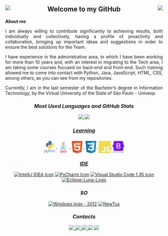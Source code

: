 <section align="center">
  <h1 align="center">
    <img align="left" src="https://visitor-badge.laobi.icu/badge?page_id=rafael-gsousa" />
    <img align="right" src="https://img.shields.io/github/followers/rafael-gsousa?label=Follow&style=social" />
  </h1>
</section>

<section align="center">
  <h1> Welcome to my GitHub </h1>
  <p align="left"><b> About me </b></p>
<p align="justify"> I am always willing to contribute significantly to achieving results, both individually and collectively, having a profile of proactivity and collaboration, bringing up important ideas and suggestions in order to ensure the best solutions for the Team. </p>
  <p align="justify"> I have experience in the administrative area, in which I have been working for more than 10 years and, with an interest in migrating to the Tech area, I am taking some courses focused on back-end and front-end. Such training allowed me to come into contact with Python, Java, JavaScript, HTML, CSS, among others, as you can see from my repositories. </p>
<p align="justify"> Currently, I am in the last semester of the Bachelor’s degree in Information Technology, by the Virtual University of the State of São Paulo - Univesp. </p>
</section>

<section align="center">
<h3><i> Most Used Languages and GitHub Stats </i></h3> 
<a href="https://github.com/rafael-gsousa">
<img height="180em" src="https://github-readme-stats.vercel.app/api/top-langs/?username=rafael-gsousa&layout=compact&langs_count=7&theme=dracula"/>
<img height="180em" src="https://github-readme-stats.vercel.app/api?username=rafael-gsousa&show_icons=true&theme=dracula&include_all_commits=true&count_private=true"/>
</section>


<section align="center">

  <h3><i> Learning </i><h3>

<img align="center" alt="Python3" width="40" src="https://raw.githubusercontent.com/devicons/devicon/master/icons/python/python-original-wordmark.svg">
<img align="center" alt="Java" width="40" src="https://raw.githubusercontent.com/devicons/devicon/master/icons/java/java-original-wordmark.svg">
<img align="center" alt="HTML5" width="40" src="https://raw.githubusercontent.com/devicons/devicon/master/icons/html5/html5-original.svg">
<img align="center" alt="CSS3" width="40" src="https://raw.githubusercontent.com/devicons/devicon/master/icons/css3/css3-original.svg">
<img align="center" alt="JavaScript" width="40" src="https://raw.githubusercontent.com/devicons/devicon/master/icons/javascript/javascript-plain.svg">
<img align="center" alt="JavaScript" width="40" src="https://raw.githubusercontent.com/devicons/devicon/master/icons/bootstrap/bootstrap-original-wordmark.svg">
</section>
<section align="center">
  <h3><i> IDE </i></h3>
  
<a title="JetBrains, Public domain, via Wikimedia Commons" href="https://commons.wikimedia.org/wiki/File:IntelliJ_IDEA_Icon.svg"><img width="40" alt="IntelliJ IDEA Icon" src="https://upload.wikimedia.org/wikipedia/commons/thumb/9/9c/IntelliJ_IDEA_Icon.svg/512px-IntelliJ_IDEA_Icon.svg.png"></a>
<a title="JetBrains, Public domain, via Wikimedia Commons" href="https://commons.wikimedia.org/wiki/File:PyCharm_Icon.svg"><img width="40" alt="PyCharm Icon" src="https://upload.wikimedia.org/wikipedia/commons/thumb/1/1d/PyCharm_Icon.svg/512px-PyCharm_Icon.svg.png"></a>
<a title="Microsoft, Public domain, via Wikimedia Commons" href="https://commons.wikimedia.org/wiki/File:Visual_Studio_Code_1.35_icon.png"><img width="40" alt="Visual Studio Code 1.35 icon" src="https://upload.wikimedia.org/wikipedia/commons/1/1c/Visual_Studio_Code_1.35_icon.png"></a>
<a title="Eclipse Foundation, Public domain, via Wikimedia Commons" href="https://commons.wikimedia.org/wiki/File:Eclipse-Luna-Logo.svg"><img width="100" alt="Eclipse-Luna-Logo" src="https://upload.wikimedia.org/wikipedia/commons/thumb/d/d0/Eclipse-Luna-Logo.svg/256px-Eclipse-Luna-Logo.svg.png"></a>
</section>
<section align="center">
  <h3><i> SO </i></h3>

<a title="Original work: Microsoft
File:Windows 8 logo and wordmark.svg: Multiple editors; see image description page
This work: Fry1989, Public domain, via Wikimedia Commons" href="https://commons.wikimedia.org/wiki/File:Windows_logo_-_2012.svg"><img width="40" alt="Windows logo - 2012" src="https://upload.wikimedia.org/wikipedia/commons/thumb/5/5f/Windows_logo_-_2012.svg/64px-Windows_logo_-_2012.svg.png"></a>
<a title="lewing@isc.tamu.edu Larry Ewing and The GIMP (Attribution or GPL &lt;http://www.gnu.org/licenses/gpl.html&gt;), via Wikimedia Commons" href="https://commons.wikimedia.org/wiki/File:NewTux.svg"><img width="40" alt="NewTux" src="https://upload.wikimedia.org/wikipedia/commons/thumb/b/b0/NewTux.svg/256px-NewTux.svg.png"></a>
</section>
<section align="center">
  <h3><i> Contacts </i></h3>

<a href="https://www.linkedin.com/in/rafael-galdino-7a4b0180/" target="_blank"> <img src="https://img.shields.io/badge/LinkedIn-0077B5?style=for-the-badge&logo=linkedin&logoColor=white" target="_blank"> </a>
<a href="https://github.com/Rafael-GSousa" target="_blank"> <img src="https://img.shields.io/badge/GitHub-100000?style=for-the-badge&logo=github&logoColor=white" target="_blank"> </a> 
<a href="mailto:rafael.gsousa@outlook.com"> <img src="https://img.shields.io/badge/-Outlook-blue?style=for-the-badge&logo=outlook&logoColor=white"> </a> 
<a href = "mailto:rafaelgaldino.sousa@gmail.com"><img src="https://img.shields.io/badge/-Gmail-%23333?style=for-the-badge&logo=gmail&logoColor=white" target="_blank"></a>
<a href="https://www.instagram.com/raphael_galdino" target="_blank"><img src="https://img.shields.io/badge/-Instagram-%23E4405F?style=for-the-badge&logo=instagram&logoColor=white" target="_blank"></a> 
</section>
